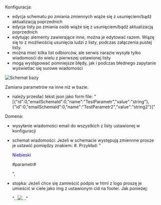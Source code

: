 Konfiguracja:

- edycja schematu po zmiania zmiennych wiąże się z usunięciem/bądź aktualizacją poprzednich
- edycja listy po zmiania osób wiąże się z usunięciem/bądź aktualizacją poprzednich
- edytując alementy zawierające inne, można je edytować razem. Wiązę się to z możliwością usunięcia ludzi z listy, podczas załączenia pustej listy.
- można mieć kilka list odbiorców, ale serwis narazie wysyła tylko wiadomosći do wielu z pierwszej ustawionej listy
- mogą występować pomniejsze błędy, jak i podczas błednego zapytanie wyświetlac się surowe wiadomości

![Schemat bazy](https://github.com/Maniek13/EmailWebService/assets/47826375/40589c47-82fe-4561-8ae5-07d01102a1ef)


Zamiana parametrów na inne niż w bazie. 
- należy przesłać tekst json jako form file: "[{"id":0,"emailSchemaId":0,"name":"TestParametr","value":"string"},{"id":0,"emailSchemaId":0,"name":"TestParametr2","value":"string2"}]"

  
Domena:
- wysyłanie wiadomości email do wszystkich z listy ustawionej w konfiguracji
- schemat wiadomości:
    Jeżeli w schemacie występują zmiennne prosze je ustawić pomiędzy znakiem: #. 
    Przykład: "<p style="color:blue;">Niebieski</p><p>#parametr#</p>",
- stopka:
    Jeżeli chce się zamieścić podpis w html z logo proszę je umieścić w ciele jako img z ustawionym cid na footer. Jak ponieżej:
    
    "...<img src="cid:footer">..."
    





